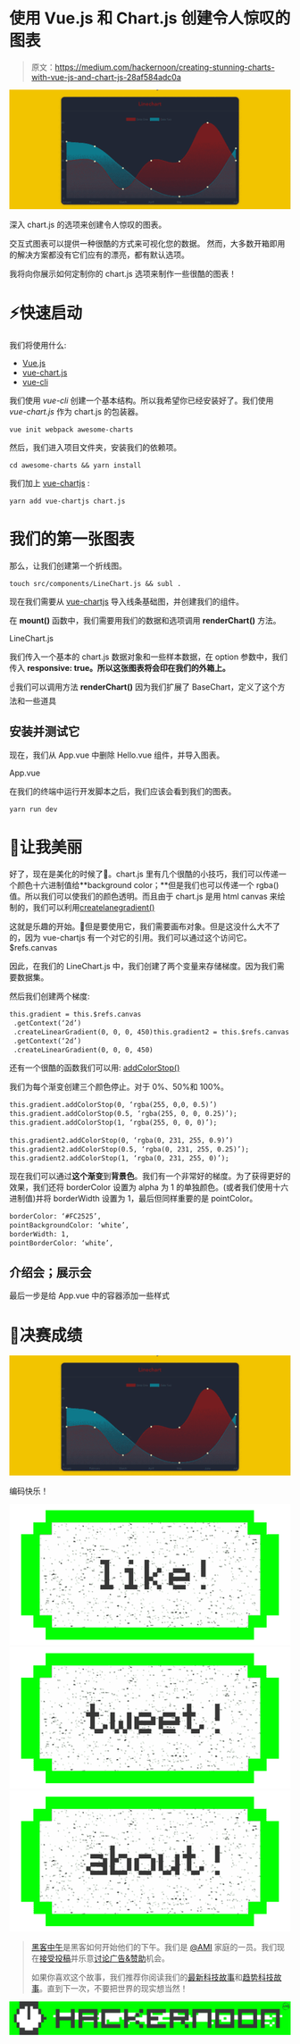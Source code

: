 # 使用 Vue.js 和 Chart.js 创建令人惊叹的图表

> 原文：<https://medium.com/hackernoon/creating-stunning-charts-with-vue-js-and-chart-js-28af584adc0a>

![](img/b67eaf60aefffdf0f38bb9e1af2e61a2.png)

深入 chart.js 的选项来创建令人惊叹的图表。

交互式图表可以提供一种很酷的方式来可视化您的数据。
然而，大多数开箱即用的解决方案都没有它们应有的漂亮，都有默认选项。

我将向你展示如何定制你的 chart.js 选项来制作一些很酷的图表！

# ⚡快速启动

我们将使用什么:

*   [Vue.js](https://vuejs.org/)
*   [vue-chart.js](http://vue-chartjs.org)
*   [vue-cli](https://github.com/vuejs/vue-cli)

我们使用 *vue-cli* 创建一个基本结构。所以我希望你已经安装好了。我们使用 *vue-chart.js* 作为 chart.js 的包装器。

```
vue init webpack awesome-charts
```

然后，我们进入项目文件夹，安装我们的依赖项。

```
cd awesome-charts && yarn install
```

我们加上 [vue-chartjs](http://vue-chartjs.org) :

```
yarn add vue-chartjs chart.js
```

# 我们的第一张图表

那么，让我们创建第一个折线图。

```
touch src/components/LineChart.js && subl .
```

现在我们需要从 [vue-chartjs](http://vue-chartjs.org) 导入线条基础图，并创建我们的组件。

在 **mount()** 函数中，我们需要用我们的数据和选项调用 **renderChart()** 方法。

LineChart.js

我们传入一个基本的 chart.js 数据对象和一些样本数据，在 option 参数中，我们传入 **responsive: true。所以这张图表将会印在我们的外箱上。**

☝我们可以调用方法 **renderChart()** 因为我们扩展了 BaseChart，定义了这个方法和一些道具

## 安装并测试它

现在，我们从 App.vue 中删除 Hello.vue 组件，并导入图表。

App.vue

在我们的终端中运行开发脚本之后，我们应该会看到我们的图表。

```
yarn run dev 
```

# 💄让我美丽

好了，现在是美化的时候了💅。chart.js 里有几个很酷的小技巧，我们可以传递一个颜色十六进制值给**background color；**但是我们也可以传递一个 rgba()值。所以我们可以使我们的颜色透明。而且由于 chart.js 是用 html canvas 来绘制的，我们可以利用[createlanegradient()](https://developer.mozilla.org/de/docs/Web/API/CanvasRenderingContext2D/createLinearGradient)

这就是乐趣的开始。🎢但是要使用它，我们需要画布对象。但是这没什么大不了的，因为 vue-chartjs 有一个对它的引用。我们可以通过这个访问它。$refs.canvas

因此，在我们的 LineChart.js 中，我们创建了两个变量来存储梯度。因为我们需要数据集。

然后我们创建两个梯度:

```
this.gradient = this.$refs.canvas
 .getContext(‘2d’)
 .createLinearGradient(0, 0, 0, 450)this.gradient2 = this.$refs.canvas
 .getContext(‘2d’)
 .createLinearGradient(0, 0, 0, 450)
```

还有一个很酷的函数我们可以用: [addColorStop()](https://developer.mozilla.org/en-US/docs/Web/API/CanvasGradient/addColorStop)

我们为每个渐变创建三个颜色停止。对于 0%、50%和 100%。

```
this.gradient.addColorStop(0, ‘rgba(255, 0,0, 0.5)’)
this.gradient.addColorStop(0.5, ‘rgba(255, 0, 0, 0.25)’);
this.gradient.addColorStop(1, ‘rgba(255, 0, 0, 0)’);

this.gradient2.addColorStop(0, ‘rgba(0, 231, 255, 0.9)’)
this.gradient2.addColorStop(0.5, ‘rgba(0, 231, 255, 0.25)’);
this.gradient2.addColorStop(1, ‘rgba(0, 231, 255, 0)’);
```

现在我们可以通过**这个渐变**到**背景色**。我们有一个非常好的梯度。为了获得更好的效果，我们还将 borderColor 设置为 alpha 为 1 的单独颜色。(或者我们使用十六进制值)并将 borderWidth 设置为 1，最后但同样重要的是 pointColor。

```
borderColor: ‘#FC2525’, 
pointBackgroundColor: ‘white’, 
borderWidth: 1, 
pointBorderColor: ‘white’,
```

## 介绍会；展示会

最后一步是给 App.vue 中的容器添加一些样式

# 👏决赛成绩

![](img/b67eaf60aefffdf0f38bb9e1af2e61a2.png)

编码快乐！

[![](img/50ef4044ecd4e250b5d50f368b775d38.png)](http://bit.ly/HackernoonFB)[![](img/979d9a46439d5aebbdcdca574e21dc81.png)](https://goo.gl/k7XYbx)[![](img/2930ba6bd2c12218fdbbf7e02c8746ff.png)](https://goo.gl/4ofytp)

> [黑客中午](http://bit.ly/Hackernoon)是黑客如何开始他们的下午。我们是 [@AMI](http://bit.ly/atAMIatAMI) 家庭的一员。我们现在[接受投稿](http://bit.ly/hackernoonsubmission)并乐意[讨论广告&赞助](mailto:partners@amipublications.com)机会。
> 
> 如果你喜欢这个故事，我们推荐你阅读我们的[最新科技故事](http://bit.ly/hackernoonlatestt)和[趋势科技故事](https://hackernoon.com/trending)。直到下一次，不要把世界的现实想当然！

![](img/be0ca55ba73a573dce11effb2ee80d56.png)